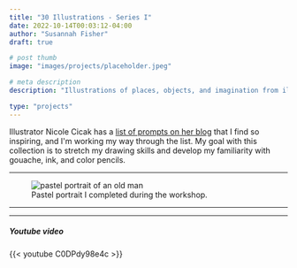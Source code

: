 ```yaml
---
title: "30 Illustrations - Series I"
date: 2022-10-14T00:03:12-04:00
author: "Susannah Fisher"
draft: true

# post thumb
image: "images/projects/placeholder.jpeg"

# meta description
description: "Illustrations of places, objects, and imagination from illustrator Susannah Fisher"

type: "projects"
---
```


Illustrator Nicole Cicak has a <a href="https://nicolecicak.com/blog/2022/30-more-sketchbooking-prompts-to-kickstart-creativity" target="_blank">list of prompts on her blog</a> that I find so inspiring, and I'm working my way through the list. My goal with this collection is to stretch my drawing skills and develop my familiarity with gouache, ink, and color pencils. 

<!--more-->
<hr>
<figure>
  <img src="/images/post/20220806a.jpeg" alt="pastel portrait of an old man" title="Pastel portrait I completed during the workshop.">
  <figcaption>Pastel portrait I completed during the workshop.</figcaption>
</figure>
<hr>



<hr>

##### Youtube video

{{< youtube C0DPdy98e4c >}}

